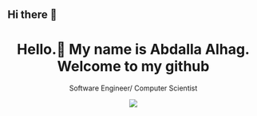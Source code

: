 ## Hi there 👋

<h1 align="center">Hello.👋 My name is Abdalla Alhag. Welcome to my github</h1>
<p align="center">Software Engineer/ Computer Scientist</p>

<p align="center">
  <a href="https://skillicons.dev">
    <img src="https://skillicons.dev/icons?i=javascript, py, cpp, react,node js, express,postgres, git, tailwind, vite, vscode, latest, webpack, jest&perline=7" />
  </a>
</p>
<!--
**AbdallaAlhag/AbdallaAlhag** is a ✨ _special_ ✨ repository because its `README.md` (this file) appears on your GitHub profile.

Here are some ideas to get you started:

- 🔭 I’m currently working on ...
- 🌱 I’m currently learning ...
- 👯 I’m looking to collaborate on ...
- 🤔 I’m looking for help with ...
- 💬 Ask me about ...
- 📫 How to reach me: ...
- 😄 Pronouns: ...
- ⚡ Fun fact: ...
-->

